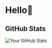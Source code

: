 # Hello👋

## GitHub Stats

![Your GitHub Stats](https://github-readme-stats.vercel.app/api?username=yourusername&show_icons=true&hide=prs&theme=radical)


